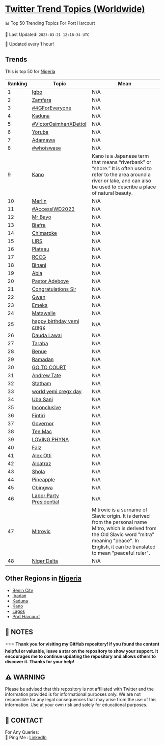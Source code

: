 [Twitter Trend Topics (Worldwide)](https://github.com/ErcinDedeoglu/Twitter-Trend-Topics)
==========


📊 Top 50 Trending Topics For Port Harcourt

📆 Last Updated: `2023-03-21 12:18:34 UTC`

🔧 Updated every 1 hour!


## Trends

This is top 50 for [Nigeria](</Nigeria>)

| Ranking | Topic | Mean |
| ------- | ------------ | ------------ |
| 1 | [Igbo](http://twitter.com/search?q=Igbo) | N/A |
| 2 | [Zamfara](http://twitter.com/search?q=Zamfara) | N/A |
| 3 | [#4GForEveryone](http://twitter.com/search?q=%234GForEveryone) | N/A |
| 4 | [Kaduna](http://twitter.com/search?q=Kaduna) | N/A |
| 5 | [#VictorOsimhenXDettol](http://twitter.com/search?q=%23VictorOsimhenXDettol) | N/A |
| 6 | [Yoruba](http://twitter.com/search?q=Yoruba) | N/A |
| 7 | [Adamawa](http://twitter.com/search?q=Adamawa) | N/A |
| 8 | [#whoiswase](http://twitter.com/search?q=%23whoiswase) | N/A |
| 9 | [Kano](http://twitter.com/search?q=Kano) | Kano is a Japanese term that means “riverbank” or “shore.” It is often used to refer to the area around a river or lake, and can also be used to describe a place of natural beauty. |
| 10 | [Merlin](http://twitter.com/search?q=Merlin) | N/A |
| 11 | [#AccessIWD2023](http://twitter.com/search?q=%23AccessIWD2023) | N/A |
| 12 | [Mr Bayo](http://twitter.com/search?q=Mr+Bayo) | N/A |
| 13 | [Biafra](http://twitter.com/search?q=Biafra) | N/A |
| 14 | [Chimaroke](http://twitter.com/search?q=Chimaroke) | N/A |
| 15 | [LIRS](http://twitter.com/search?q=LIRS) | N/A |
| 16 | [Plateau](http://twitter.com/search?q=Plateau) | N/A |
| 17 | [RCCG](http://twitter.com/search?q=RCCG) | N/A |
| 18 | [Binani](http://twitter.com/search?q=Binani) | N/A |
| 19 | [Abia](http://twitter.com/search?q=Abia) | N/A |
| 20 | [Pastor Adeboye](http://twitter.com/search?q=Pastor+Adeboye) | N/A |
| 21 | [Congratulations Sir](http://twitter.com/search?q=Congratulations+Sir) | N/A |
| 22 | [Gwen](http://twitter.com/search?q=Gwen) | N/A |
| 23 | [Emeka](http://twitter.com/search?q=Emeka) | N/A |
| 24 | [Matawalle](http://twitter.com/search?q=Matawalle) | N/A |
| 25 | [happy birthday yemi cregx](http://twitter.com/search?q=happy+birthday+yemi+cregx) | N/A |
| 26 | [Dauda Lawal](http://twitter.com/search?q=Dauda+Lawal) | N/A |
| 27 | [Taraba](http://twitter.com/search?q=Taraba) | N/A |
| 28 | [Benue](http://twitter.com/search?q=Benue) | N/A |
| 29 | [Ramadan](http://twitter.com/search?q=Ramadan) | N/A |
| 30 | [GO TO COURT](http://twitter.com/search?q=GO+TO+COURT) | N/A |
| 31 | [Andrew Tate](http://twitter.com/search?q=Andrew+Tate) | N/A |
| 32 | [Statham](http://twitter.com/search?q=Statham) | N/A |
| 33 | [world yemi cregx day](http://twitter.com/search?q=world+yemi+cregx+day) | N/A |
| 34 | [Uba Sani](http://twitter.com/search?q=Uba+Sani) | N/A |
| 35 | [Inconclusive](http://twitter.com/search?q=Inconclusive) | N/A |
| 36 | [Fintiri](http://twitter.com/search?q=Fintiri) | N/A |
| 37 | [Governor](http://twitter.com/search?q=Governor) | N/A |
| 38 | [Tee Mac](http://twitter.com/search?q=Tee+Mac) | N/A |
| 39 | [LOVING PHYNA](http://twitter.com/search?q=LOVING+PHYNA) | N/A |
| 40 | [Falz](http://twitter.com/search?q=Falz) | N/A |
| 41 | [Alex Otti](http://twitter.com/search?q=Alex+Otti) | N/A |
| 42 | [Alcatraz](http://twitter.com/search?q=Alcatraz) | N/A |
| 43 | [Shola](http://twitter.com/search?q=Shola) | N/A |
| 44 | [Pineapple](http://twitter.com/search?q=Pineapple) | N/A |
| 45 | [Obingwa](http://twitter.com/search?q=Obingwa) | N/A |
| 46 | [Labor Party Presidential](http://twitter.com/search?q=Labor+Party+Presidential) | N/A |
| 47 | [Mitrovic](http://twitter.com/search?q=Mitrovic) | Mitrovic is a surname of Slavic origin. It is derived from the personal name Mitro, which is derived from the Old Slavic word "mitra" meaning "peace". In English, it can be translated to mean "peaceful ruler". |
| 48 | [Niger Delta](http://twitter.com/search?q=Niger+Delta) | N/A |



## Other Regions in [Nigeria](</Nigeria>)

* [Benin City](</Nigeria/Benin City.md>)
* [Ibadan](</Nigeria/Ibadan.md>)
* [Kaduna](</Nigeria/Kaduna.md>)
* [Kano](</Nigeria/Kano.md>)
* [Lagos](</Nigeria/Lagos.md>)
* [Port Harcourt](</Nigeria/Port Harcourt.md>)



## 📝 NOTES

⭐⭐⭐ **Thank you for visiting my GitHub repository! If you found the content helpful or valuable, leave a star on the repository to show your support. It encourages me to continue updating the repository and allows others to discover it. Thanks for your help!**


## ⚠️ WARNING

Please be advised that this repository is not affiliated with Twitter and the information provided is for informational purposes only. We are not responsible for any legal consequences that may arise from the use of this information. Use at your own risk and solely for educational purposes.


## 📨 CONTACT

 For Any Queries:  
            🏓 Ping Me : [LinkedIn](https://www.linkedin.com/in/ercindedeoglu/)

